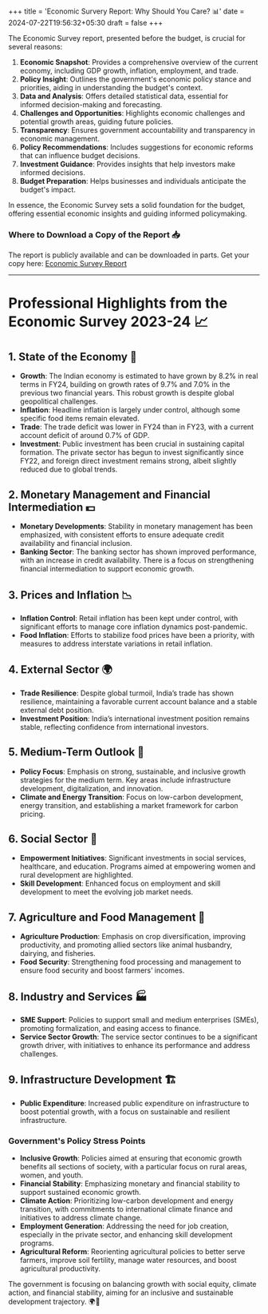 +++
title = 'Economic Survery Report: Why Should You Care? 📊'
date = 2024-07-22T19:56:32+05:30
draft = false
+++

The Economic Survey report, presented before the budget, is crucial for several reasons:

1. **Economic Snapshot**: Provides a comprehensive overview of the current economy, including GDP growth, inflation, employment, and trade.
2. **Policy Insight**: Outlines the government's economic policy stance and priorities, aiding in understanding the budget's context.
3. **Data and Analysis**: Offers detailed statistical data, essential for informed decision-making and forecasting.
4. **Challenges and Opportunities**: Highlights economic challenges and potential growth areas, guiding future policies.
5. **Transparency**: Ensures government accountability and transparency in economic management.
6. **Policy Recommendations**: Includes suggestions for economic reforms that can influence budget decisions.
7. **Investment Guidance**: Provides insights that help investors make informed decisions.
8. **Budget Preparation**: Helps businesses and individuals anticipate the budget's impact.

In essence, the Economic Survey sets a solid foundation for the budget, offering essential economic insights and guiding informed policymaking.

### Where to Download a Copy of the Report 📥

The report is publicly available and can be downloaded in parts. Get your copy here: [Economic Survey Report](https://www.indiabudget.gov.in/economicsurvey/)

---

# Professional Highlights from the Economic Survey 2023-24 📈

## 1. State of the Economy 🌟

- **Growth**: The Indian economy is estimated to have grown by 8.2% in real terms in FY24, building on growth rates of 9.7% and 7.0% in the previous two financial years. This robust growth is despite global geopolitical challenges.
- **Inflation**: Headline inflation is largely under control, although some specific food items remain elevated.
- **Trade**: The trade deficit was lower in FY24 than in FY23, with a current account deficit of around 0.7% of GDP.
- **Investment**: Public investment has been crucial in sustaining capital formation. The private sector has begun to invest significantly since FY22, and foreign direct investment remains strong, albeit slightly reduced due to global trends.

## 2. Monetary Management and Financial Intermediation 💵

- **Monetary Developments**: Stability in monetary management has been emphasized, with consistent efforts to ensure adequate credit availability and financial inclusion.
- **Banking Sector**: The banking sector has shown improved performance, with an increase in credit availability. There is a focus on strengthening financial intermediation to support economic growth.

## 3. Prices and Inflation 📉

- **Inflation Control**: Retail inflation has been kept under control, with significant efforts to manage core inflation dynamics post-pandemic.
- **Food Inflation**: Efforts to stabilize food prices have been a priority, with measures to address interstate variations in retail inflation.

## 4. External Sector 🌍

- **Trade Resilience**: Despite global turmoil, India’s trade has shown resilience, maintaining a favorable current account balance and a stable external debt position.
- **Investment Position**: India’s international investment position remains stable, reflecting confidence from international investors.

## 5. Medium-Term Outlook 🔭

- **Policy Focus**: Emphasis on strong, sustainable, and inclusive growth strategies for the medium term. Key areas include infrastructure development, digitalization, and innovation.
- **Climate and Energy Transition**: Focus on low-carbon development, energy transition, and establishing a market framework for carbon pricing.

## 6. Social Sector 🌱

- **Empowerment Initiatives**: Significant investments in social services, healthcare, and education. Programs aimed at empowering women and rural development are highlighted.
- **Skill Development**: Enhanced focus on employment and skill development to meet the evolving job market needs.

## 7. Agriculture and Food Management 🌾

- **Agriculture Production**: Emphasis on crop diversification, improving productivity, and promoting allied sectors like animal husbandry, dairying, and fisheries.
- **Food Security**: Strengthening food processing and management to ensure food security and boost farmers’ incomes.

## 8. Industry and Services 🏭

- **SME Support**: Policies to support small and medium enterprises (SMEs), promoting formalization, and easing access to finance.
- **Service Sector Growth**: The service sector continues to be a significant growth driver, with initiatives to enhance its performance and address challenges.

## 9. Infrastructure Development 🏗️

- **Public Expenditure**: Increased public expenditure on infrastructure to boost potential growth, with a focus on sustainable and resilient infrastructure.

### Government's Policy Stress Points

- **Inclusive Growth**: Policies aimed at ensuring that economic growth benefits all sections of society, with a particular focus on rural areas, women, and youth.
- **Financial Stability**: Emphasizing monetary and financial stability to support sustained economic growth.
- **Climate Action**: Prioritizing low-carbon development and energy transition, with commitments to international climate finance and initiatives to address climate change.
- **Employment Generation**: Addressing the need for job creation, especially in the private sector, and enhancing skill development programs.
- **Agricultural Reform**: Reorienting agricultural policies to better serve farmers, improve soil fertility, manage water resources, and boost agricultural productivity.

The government is focusing on balancing growth with social equity, climate action, and financial stability, aiming for an inclusive and sustainable development trajectory. 🌍💼
